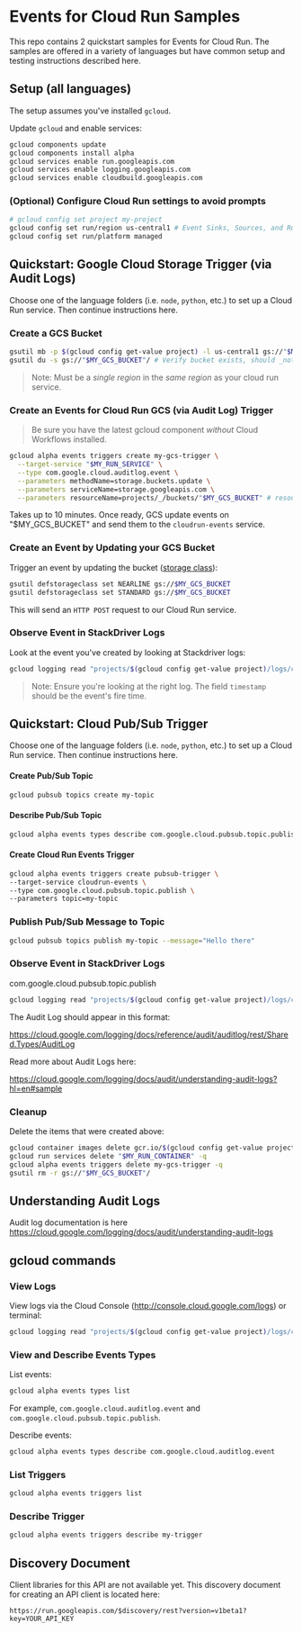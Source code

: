 # Events for Cloud Run Samples

This repo contains 2 quickstart samples for Events for Cloud Run. The samples are offered in a
variety of languages but have common setup and testing instructions described here.

## Setup (all languages)

The setup assumes you've installed `gcloud`.

Update `gcloud` and enable services:

```sh
gcloud components update
gcloud components install alpha
gcloud services enable run.googleapis.com
gcloud services enable logging.googleapis.com
gcloud services enable cloudbuild.googleapis.com
```

### (Optional) Configure Cloud Run settings to avoid prompts

```sh
# gcloud config set project my-project
gcloud config set run/region us-central1 # Event Sinks, Sources, and Run services must be in the same region
gcloud config set run/platform managed
```

## Quickstart: Google Cloud Storage Trigger (via Audit Logs)

Choose one of the language folders (i.e. `node`, `python`, etc.) to set up a Cloud Run service.
Then continue instructions here.

### Create a GCS Bucket

```sh
gsutil mb -p $(gcloud config get-value project) -l us-central1 gs://"$MY_GCS_BUCKET"/ # Create bucket
gsutil du -s gs://"$MY_GCS_BUCKET"/ # Verify bucket exists, should _not_ be a BucketNotFoundException
```

> Note: Must be a _single region_ in the _same region_ as your cloud run service.

### Create an Events for Cloud Run GCS (via Audit Log) Trigger

> Be sure you have the latest gcloud component _without_ Cloud Workflows installed.

```sh
gcloud alpha events triggers create my-gcs-trigger \
  --target-service "$MY_RUN_SERVICE" \
  --type com.google.cloud.auditlog.event \
  --parameters methodName=storage.buckets.update \
  --parameters serviceName=storage.googleapis.com \
  --parameters resourceName=projects/_/buckets/"$MY_GCS_BUCKET" # resourceName is optional.
```

Takes up to 10 minutes. Once ready, GCS update events on "$MY_GCS_BUCKET"
and send them to the `cloudrun-events` service.

### Create an Event by Updating your GCS Bucket

Trigger an event by updating the bucket
([storage class](https://cloud.google.com/storage/docs/storage-classes#available_storage_classes)):

```sh
gsutil defstorageclass set NEARLINE gs://$MY_GCS_BUCKET
gsutil defstorageclass set STANDARD gs://$MY_GCS_BUCKET
```

This will send an `HTTP POST` request to our Cloud Run service.

### Observe Event in StackDriver Logs

Look at the event you've created by looking at Stackdriver logs:

```sh
gcloud logging read "projects/$(gcloud config get-value project)/logs/cloudaudit.googleapis.com%2Factivity" --limit=1 --format=json
```

> Note: Ensure you're looking at the right log. The field `timestamp` should be the event's fire
> time.

## Quickstart: Cloud Pub/Sub Trigger

Choose one of the language folders (i.e. `node`, `python`, etc.) to set up a Cloud Run service.
Then continue instructions here.

#### Create Pub/Sub Topic

```sh
gcloud pubsub topics create my-topic
```

#### Describe Pub/Sub Topic

```sh
gcloud alpha events types describe com.google.cloud.pubsub.topic.publish
```

#### Create Cloud Run Events Trigger

```sh
gcloud alpha events triggers create pubsub-trigger \
--target-service cloudrun-events \
--type com.google.cloud.pubsub.topic.publish \
--parameters topic=my-topic
```

### Publish Pub/Sub Message to Topic

```sh
gcloud pubsub topics publish my-topic --message="Hello there"
```

### Observe Event in StackDriver Logs

com.google.cloud.pubsub.topic.publish

```sh
gcloud logging read "projects/$(gcloud config get-value project)/logs/cloudaudit.googleapis.com%2Factivity" --limit=1 --format=json
```

The Audit Log should appear in this format:

https://cloud.google.com/logging/docs/reference/audit/auditlog/rest/Shared.Types/AuditLog

Read more about Audit Logs here:

https://cloud.google.com/logging/docs/audit/understanding-audit-logs?hl=en#sample

### Cleanup

Delete the items that were created above:

```sh
gcloud container images delete gcr.io/$(gcloud config get-value project)/"$MY_RUN_CONTAINER" -q
gcloud run services delete "$MY_RUN_CONTAINER" -q
gcloud alpha events triggers delete my-gcs-trigger -q
gsutil rm -r gs://"$MY_GCS_BUCKET"/
```

## Understanding Audit Logs

Audit log documentation is here https://cloud.google.com/logging/docs/audit/understanding-audit-logs

## gcloud commands

### View Logs

View logs via the Cloud Console (http://console.cloud.google.com/logs) or terminal:

```sh
gcloud logging read "projects/$(gcloud config get-value project)/logs/cloudaudit.googleapis.com%2Factivity" --limit=1 --format=json
```

### View and Describe Events Types

List events:

```sh
gcloud alpha events types list
```

For example, `com.google.cloud.auditlog.event` and `com.google.cloud.pubsub.topic.publish`.

Describe events:

```sh
gcloud alpha events types describe com.google.cloud.auditlog.event
```

### List Triggers

```sh
gcloud alpha events triggers list
```

### Describe Trigger

```sh
gcloud alpha events triggers describe my-trigger
```

## Discovery Document

Client libraries for this API are not available yet. This discovery document for creating an API
client is located here:

```
https://run.googleapis.com/$discovery/rest?version=v1beta1?key=YOUR_API_KEY
```

